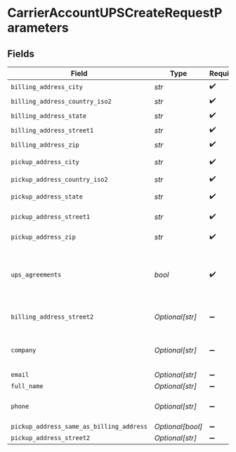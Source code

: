# CarrierAccountUPSCreateRequestParameters


## Fields

| Field                                                                                                            | Type                                                                                                             | Required                                                                                                         | Description                                                                                                      | Example                                                                                                          |
| ---------------------------------------------------------------------------------------------------------------- | ---------------------------------------------------------------------------------------------------------------- | ---------------------------------------------------------------------------------------------------------------- | ---------------------------------------------------------------------------------------------------------------- | ---------------------------------------------------------------------------------------------------------------- |
| `billing_address_city`                                                                                           | *str*                                                                                                            | :heavy_check_mark:                                                                                               | N/A                                                                                                              | San Francisco                                                                                                    |
| `billing_address_country_iso2`                                                                                   | *str*                                                                                                            | :heavy_check_mark:                                                                                               | N/A                                                                                                              | US                                                                                                               |
| `billing_address_state`                                                                                          | *str*                                                                                                            | :heavy_check_mark:                                                                                               | N/A                                                                                                              | CA                                                                                                               |
| `billing_address_street1`                                                                                        | *str*                                                                                                            | :heavy_check_mark:                                                                                               | N/A                                                                                                              | 731 Market St                                                                                                    |
| `billing_address_zip`                                                                                            | *str*                                                                                                            | :heavy_check_mark:                                                                                               | N/A                                                                                                              | 94103                                                                                                            |
| `pickup_address_city`                                                                                            | *str*                                                                                                            | :heavy_check_mark:                                                                                               | User's pickup address city.                                                                                      | San Francisco                                                                                                    |
| `pickup_address_country_iso2`                                                                                    | *str*                                                                                                            | :heavy_check_mark:                                                                                               | User's pickup street 1.                                                                                          | US                                                                                                               |
| `pickup_address_state`                                                                                           | *str*                                                                                                            | :heavy_check_mark:                                                                                               | User's pickup address state.                                                                                     | CA                                                                                                               |
| `pickup_address_street1`                                                                                         | *str*                                                                                                            | :heavy_check_mark:                                                                                               | User's pickup address street 1.                                                                                  | 731 Market St                                                                                                    |
| `pickup_address_zip`                                                                                             | *str*                                                                                                            | :heavy_check_mark:                                                                                               | User's pickup address zip code.                                                                                  | 94103                                                                                                            |
| `ups_agreements`                                                                                                 | *bool*                                                                                                           | :heavy_check_mark:                                                                                               | Whether the user agrees to the UPS terms and conditions or not. Error 400 will be returned if passed in as false |                                                                                                                  |
| `billing_address_street2`                                                                                        | *Optional[str]*                                                                                                  | :heavy_minus_sign:                                                                                               | Empty string acceptable for billing_address_street2                                                              | STE 200                                                                                                          |
| `company`                                                                                                        | *Optional[str]*                                                                                                  | :heavy_minus_sign:                                                                                               | Company name. Full name is acceptable in this field if the user has no company name                              | Shippo                                                                                                           |
| `email`                                                                                                          | *Optional[str]*                                                                                                  | :heavy_minus_sign:                                                                                               | N/A                                                                                                              | hippo@shippo.com                                                                                                 |
| `full_name`                                                                                                      | *Optional[str]*                                                                                                  | :heavy_minus_sign:                                                                                               | N/A                                                                                                              | Shippo Meister                                                                                                   |
| `phone`                                                                                                          | *Optional[str]*                                                                                                  | :heavy_minus_sign:                                                                                               | Needs to be a valid phone number and cannot be null                                                              | 1112223333                                                                                                       |
| `pickup_address_same_as_billing_address`                                                                         | *Optional[bool]*                                                                                                 | :heavy_minus_sign:                                                                                               | N/A                                                                                                              | false                                                                                                            |
| `pickup_address_street2`                                                                                         | *Optional[str]*                                                                                                  | :heavy_minus_sign:                                                                                               | User's pickup street 2.                                                                                          | STE 200                                                                                                          |